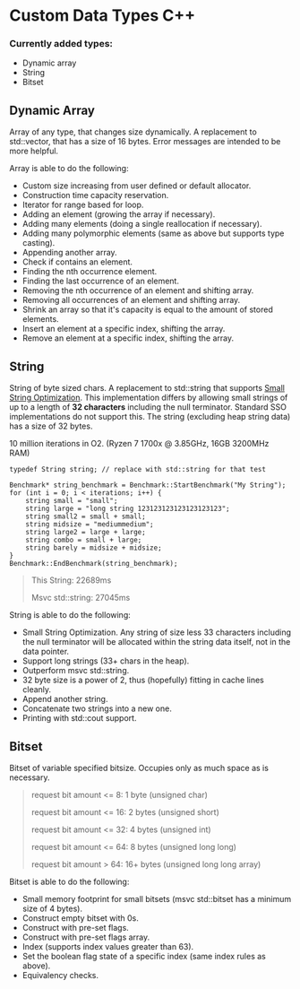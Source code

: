 # Custom Data Types C++

<h3>Currently added types:</h3>

- Dynamic array
- String
- Bitset

<h2>Dynamic Array</h2>

Array of any type, that changes size dynamically. A replacement to std::vector, that has a size of 16 bytes. Error messages are intended to be more helpful.

Array is able to do the following:

- Custom size increasing from user defined or default allocator.
- Construction time capacity reservation.
- Iterator for range based for loop.
- Adding an element (growing the array if necessary).
- Adding many elements (doing a single reallocation if necessary).
- Adding many polymorphic elements (same as above but supports type casting).
- Appending another array.
- Check if contains an element.
- Finding the nth occurrence element.
- Finding the last occurrence of an element.
- Removing the nth occurrence of an element and shifting array.
- Removing all occurrences of an element and shifting array.
- Shrink an array so that it's capacity is equal to the amount of stored elements.
- Insert an element at a specific index, shifting the array.
- Remove an element at a specific index, shifting the array.

<h2>String</h2>

String of byte sized chars. A replacement to std::string that supports [Small String Optimization](https://blogs.msmvps.com/gdicanio/2016/11/17/the-small-string-optimization/). This implementation differs by allowing small strings of up to a length of **32 characters** including the null terminator. Standard SSO implementations do not support this. The string (excluding heap string data) has a size of 32 bytes.

10 million iterations in O2. (Ryzen 7 1700x @ 3.85GHz, 16GB 3200MHz RAM)

```
typedef String string; // replace with std::string for that test

Benchmark* string_benchmark = Benchmark::StartBenchmark("My String");
for (int i = 0; i < iterations; i++) {
	string small = "small";
	string large = "long string 123123123123123123123";
	string small2 = small + small;
	string midsize = "mediummedium";
	string large2 = large + large;
	string combo = small + large;
	string barely = midsize + midsize;
}
Benchmark::EndBenchmark(string_benchmark);
```

> This String:        22689ms
>
> Msvc std::string:   27045ms


String is able to do the following:

- Small String Optimization. Any string of size less 33 characters including the null terminator will be allocated within the string data itself, not in the data pointer.
- Support long strings (33+ chars in the heap).
- Outperform msvc std::string.
- 32 byte size is a power of 2, thus (hopefully) fitting in cache lines cleanly.
- Append another string.
- Concatenate two strings into a new one.
- Printing with std::cout support.

<h2>Bitset</h2>

Bitset of variable specified bitsize. Occupies only as much space as is necessary.

> request bit amount <= 8: 1 byte (unsigned char)
>
> request bit amount <= 16: 2 bytes (unsigned short)
>
> request bit amount <= 32: 4 bytes (unsigned int)
>
> request bit amount <= 64: 8 bytes	(unsigned long long)
>
> request bit amount > 64: 16+ bytes (unsigned long long array)

Bitset is able to do the following:

- Small memory footprint for small bitsets (msvc std::bitset has a minimum size of 4 bytes).
- Construct empty bitset with 0s.
- Construct with pre-set flags.
- Construct with pre-set flags array.
- Index (supports index values greater than 63).
- Set the boolean flag state of a specific index (same index rules as above).
- Equivalency checks.
